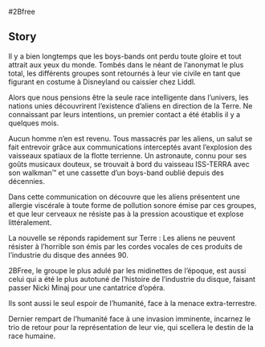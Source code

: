 #2Bfree


## Story

Il y a bien longtemps que les boys-bands ont perdu toute gloire et tout attrait aux yeux du monde. Tombés dans le néant de l’anonymat le plus total, les différents groupes sont retournés à leur vie civile en tant que figurant en costume à Disneyland ou caissier chez Liddl.

Alors que nous pensions être la seule race intelligente dans l’univers, les nations unies découvrirent l’existence d’aliens en direction de la Terre. Ne connaissant par leurs intentions, un premier contact a été établis il y a quelques mois. 

Aucun homme n’en est revenu. Tous massacrés par les aliens, un salut se fait entrevoir grâce aux communications interceptés avant l’explosion des vaisseaux spatiaux de la flotte terrienne. Un astronaute, connu pour ses goûts musicaux douteux, se trouvait à bord du vaisseau ISS-TERRA avec son walkman™ et une cassette d’un boys-band oublié depuis des décennies.

Dans cette communication on découvre que les aliens présentent une allergie viscérale à toute forme de pollution sonore émise par ces groupes, et que leur cerveaux ne résiste pas à la pression acoustique et explose littéralement.

La nouvelle se réponds rapidement sur Terre : Les aliens ne peuvent résister à l’horrible son émis par les cordes vocales de ces produits de l’industrie du disque des années 90. 

2BFree, le groupe le plus adulé par les midinettes de l’époque, est aussi celui qui a été le plus autotuné de l’histoire de l’industrie du disque, faisant passer Nicki Minaj pour une cantatrice d’opéra.

Ils sont aussi le seul espoir de l’humanité, face à la menace extra-terrestre. 

Dernier rempart de l’humanité face à une invasion imminente, incarnez le trio de retour pour la représentation de leur vie, qui scellera le destin de la race humaine.

